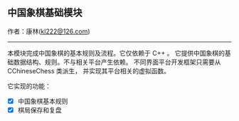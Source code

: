## 中国象棋基础模块

作者：康林(kl222@126.com)

-------------------------

本模块完成中国象棋的基本规则及流程。它仅依赖于 C++ 。
它提供中国象棋的基础数据结构、规则。不与相关平台产生依赖。
不同界面平台开发框架只需要从 CChineseChess 类派生，
并实现其平台相关的虚拟函数。

它实现的功能：

- [x] 中国象棋基本规则
- [x] 棋局保存和复盘
